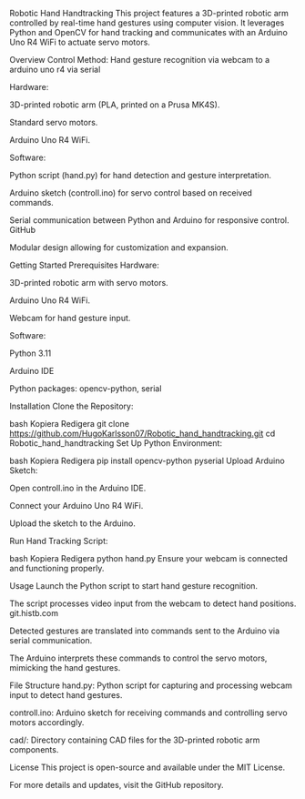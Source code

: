 Robotic Hand Handtracking
This project features a 3D-printed robotic arm controlled by real-time hand gestures using computer vision. It leverages Python and OpenCV for hand tracking and communicates with an Arduino Uno R4 WiFi to actuate servo motors.​

Overview
Control Method: Hand gesture recognition via webcam to a arduino uno r4 via serial


Hardware:

3D-printed robotic arm (PLA, printed on a Prusa MK4S).​


Standard servo motors.​

Arduino Uno R4 WiFi.​

Software:

Python script (hand.py) for hand detection and gesture interpretation.​


Arduino sketch (controll.ino) for servo control based on received commands.​



Serial communication between Python and Arduino for responsive control.​
GitHub

Modular design allowing for customization and expansion.​

Getting Started
Prerequisites
Hardware:

3D-printed robotic arm with servo motors.​

Arduino Uno R4 WiFi.​

Webcam for hand gesture input.​

Software:

Python 3.11

Arduino IDE​

Python packages: opencv-python, serial​

Installation
Clone the Repository:

bash
Kopiera
Redigera
git clone https://github.com/HugoKarlsson07/Robotic_hand_handtracking.git
cd Robotic_hand_handtracking
Set Up Python Environment:

bash
Kopiera
Redigera
pip install opencv-python pyserial
Upload Arduino Sketch:

Open controll.ino in the Arduino IDE.​

Connect your Arduino Uno R4 WiFi.​

Upload the sketch to the Arduino.​

Run Hand Tracking Script:

bash
Kopiera
Redigera
python hand.py
Ensure your webcam is connected and functioning properly.

Usage
Launch the Python script to start hand gesture recognition.​

The script processes video input from the webcam to detect hand positions.​
git.histb.com

Detected gestures are translated into commands sent to the Arduino via serial communication.​

The Arduino interprets these commands to control the servo motors, mimicking the hand gestures.​

File Structure
hand.py: Python script for capturing and processing webcam input to detect hand gestures.​

controll.ino: Arduino sketch for receiving commands and controlling servo motors accordingly.​

cad/: Directory containing CAD files for the 3D-printed robotic arm components.​

License
This project is open-source and available under the MIT License.​

For more details and updates, visit the GitHub repository.
